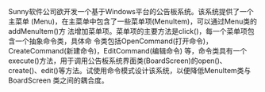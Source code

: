Sunny软件公司欲开发一个基于Windows平台的公告板系统。该系统提供了一个主菜单
(Menu)，在主菜单中包含了一些菜单项(MenuItem)，可以通过Menu类的addMenuItem()方
法增加菜单项。菜单项的主要方法是click()，每一个菜单项包含一个抽象命令类，具体命
令类包括OpenCommand(打开命令)，CreateCommand(新建命令)，EditCommand(编辑命令)
等，命令类具有一个execute()方法，用于调用公告板系统界面类(BoardScreen)的open()、
create()、edit()等方法。试使用命令模式设计该系统，以便降低MenuItem类与BoardScreen
类之间的耦合度。
